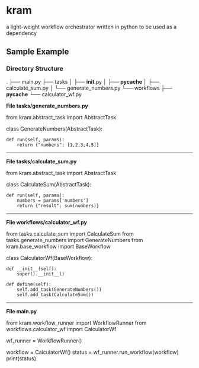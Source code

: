 # kram
a light-weight workflow orchestrator written in python to be used as a dependency 

## Sample Example
### Directory Structure
.
├── main.py
├── tasks
│   ├── __init__.py
│   ├── __pycache__
│   ├── calculate_sum.py
│   └── generate_numbers.py
└── workflows
    ├── __pycache__
    └── calculator_wf.py


**File tasks/generate_numbers.py**

from kram.abstract_task import AbstractTask

class GenerateNumbers(AbstractTask):

    def run(self, params):
        return {"numbers": [1,2,3,4,5]}

----------------------------------------------



**File tasks/calculate_sum.py**

from kram.abstract_task import AbstractTask

class CalculateSum(AbstractTask):

    def run(self, params):
        numbers = params['numbers']
        return {"result": sum(numbers)}

--------------------------------------------

**File workflows/calculator_wf.py**

from tasks.calculate_sum import CalculateSum
from tasks.generate_numbers import GenerateNumbers
from kram.base_workflow import BaseWorkflow

class CalculatorWf(BaseWorkflow):

    def __init__(self):
        super().__init__()

    def define(self):
        self.add_task(GenerateNumbers())
        self.add_task(CalculateSum())

------------------------------------------

**File main.py**

from kram.workflow_runner import WorkflowRunner
from workflows.calculator_wf import CalculatorWf


wf_runner = WorkflowRunner()

workflow = CalculatorWf()
status = wf_runner.run_workflow(workflow)
print(status)





